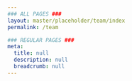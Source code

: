 ```yaml
---
### ALL PAGES ###
layout: master/placeholder/team/index
permalink: /team

### REGULAR PAGES ###
meta:
  title: null
  description: null
  breadcrumb: null
---
```

